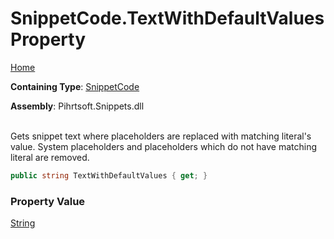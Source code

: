 # SnippetCode\.TextWithDefaultValues Property

[Home](../../../../README.md)

**Containing Type**: [SnippetCode](../README.md)

**Assembly**: Pihrtsoft\.Snippets\.dll

\
Gets snippet text where placeholders are replaced with matching literal's value\.
System placeholders and placeholders which do not have matching literal are removed\.

```csharp
public string TextWithDefaultValues { get; }
```

### Property Value

[String](https://docs.microsoft.com/en-us/dotnet/api/system.string)

